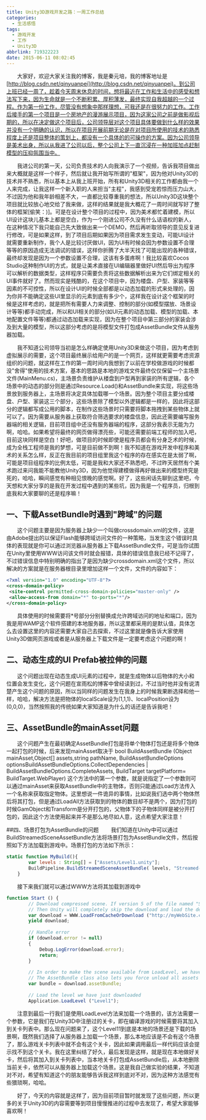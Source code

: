```yaml
---
title: Unity3D游戏开发之路：一周工作总结
categories:
  - 生活感悟
tags:
  - 游戏开发
  - 工作
  - Unity3D
abbrlink: 719322223
date: 2015-06-11 08:02:45
---
```

&emsp;&emsp;大家好，欢迎大家关注我的博客，我是秦元培，我的博客地址是[http://blog.csdn.net/qinyuanpei](http://blog.csdn.net/qinyuanpei)。到公司上班已经一周了，趁着今天周末休息的时间，想将最近在工作和生活中的感受和想法写下来，因为生命就是一个不断积累、厚积薄发，最终实现自我超越的一个过程。作为第一份工作，尽管没有想象中那样理想，可我还是在很努力的工作。工作后接手的第一个项目是一个房地产的漫游展示项目，因为这家公司之前是做影视后期的，所以在决定做这个项目后，公司领导层对这个项目具体要做到什么样的效果并没有一个明确的认识，所以在项目开展前期无论是在对项目所使用的技术的熟悉程度上还是项目整体的策划上，都没有一个具体的的可操作的方案。因为公司领导是美术出身，所以从我进了公司以后，整个公司上下一直沉浸在一种加班加点赶制模型的压抑氛围当中。

<!--more-->

&emsp;&emsp;我进公司的第一天，公司负责技术的人向我演示了一个视频，告诉我项目做出来大概就是这样一个样子，然后就让我开始写所谓的"框架"，因为他对Unity3D的技术并不熟悉，所以基本上从我上班开始，所有和Unity3D相关的工作都由我一个人来完成，让我这样一个新入职的人来担当"主程"，我感到受宠若惊而压力山大，不过因为他和我年龄相差不大，一直都比较尊重我的想法，所以Unity3D这块整个项目就比较放心地交给了我来做，这样的结果就是我大概花了一周时间就写好了整体的框架[偷笑：)]。可是在设计整个项目的过程中，因为美术都忙着建模，所以UI设计这块儿基本上都是空白，作为一个刚进公司不久没有什么话语权的新人，在这种情况下我只能自己先大致做出来一个DEMO，然后再听取领导的意见反复进行修改，可是如果这样，到了项目后期如果因为项目需求发生变动，可能UI设计就需要重新制作，我个人是比较讨厌做UI，因为UI有时候会因为参数设置不合理等等的原因造成无法调试的错误，这样你折腾了大半天找了可能出现的各种错误，最终却发现是因为一个参数设置不合理，这该有多蛋疼啊！我比较喜欢Cocos Studio这种制作UI的方式，就是让美术直接在UI编辑器里做好UI然后导出为程序可以解析的数据类型，这样程序只需要负责将这些数据解析出来为它们绑定相关的UI事件就好了。然而现实是残酷的，在这个项目中，因为楼盘、户型、家装等等因素的不可控性，所以在设计UI的时候全部都是以动态加载的形式来处理的，因为你并不能确定这些UI里显示的元素到底有多少个，这样我在设计这个框架的时候是这样考虑的，就是把所有需要人力来调整、控制的部分(如模型摆放、场景设计等等)都手动完成，所以和UI相关的部分(如UI元素的动态加载、模型的加载、本地配置文件等等)都通过动态加载来实现，因为在整个项目中第三部分的家装会涉及到大量的模型，所以这部分考虑的是将模型文件打包成AssetBundle文件从服务器加载。

&emsp;&emsp;我不知道公司领导当初是怎么样确定使用Unity3D来做这个项目，因为考虑到虚拟展示的需要，这个项目最终展示给用户的是一个网页，这样就更需要考虑资源组织的问题，就这样在工作的第一周时间内我想到了以前在学校做游戏的时候都没"舍得"使用的技术方案，基本的思路是本地的游戏文件最终仅仅保留一个主场景文件(MainMenu.cs)，主场景负责维护从楼盘到户型再到家装的所有逻辑，各个场景中的动态的部分则是通过Resource.Load()和AssetBundle来实现，将这些场景放到服务器上，主场景将决定具体加载哪一个场景。因为整个项目主要分成楼盘、户型、家装这三个部分，这些场景除了模型以外逻辑都是一样的，因此将这部分的逻辑都写成公用的脚本，在制作这些场景时只需要将脚本拖拽到某些物体上就可以了。因为需要从服务器上获取符合筛选要求的楼盘信息，因此还需要编写服务器端的相关逻辑，目前项目组中还没有服务器端的程序，这部分我表示无能为力啊，哈哈。如果希望将最终的网页做得漂亮些，可能还需要前端工程师的加入吧，目前这块同样是空白！好吧，做项目的时候即使是程序员都会有分身乏术的时候，成为全栈工程师是我的梦想，可是目前做不到啊！我不知道在游戏开发中程序和美术的关系怎么样，反正在我目前的项目组里我这个程序的存在感实在是太弱了啊，可能是项目组程序的比例太低，可能是我和大家还不熟悉吧，不过昨天居然有个美术跑过来问我能不能教他Unity3D，因为他觉得建模做得再好做出来的模型终究是死的，哈哈，瞬间感觉有种相见恨晚的感觉啊。好了，这些闲话先聊到这里吧，今天想和大家分享的是我在开发过程中遇到的某些坑，因为我是一个程序员，归根到底我和大家要聊的还是程序嘛！

## 一、下载AssetBundle时遇到"跨域"的问题
&emsp;&emsp;这个问题主要是因为服务器上缺少一个叫做crossdomain.xml的文件，这是由Adobe提出的以保证Flash能够跨域访问文件的一种策略，当发生这个错误时具体的表现就是你可以通过浏览器从服务器上下载AssetBundle文件，可是当你试图在Unity里使用WWW访问该文件时就会报错，具体的错误信息我已经不记得了，不过错误信息中特别明确的指出了是因为缺少crossdomain.xml这个文件，所以解决的方案就是在服务器根目录里增加这样一个文件，文件的内容如下：
```Xml
<?xml version="1.0" encoding="UTF-8"?>
<cross-domain-policy>
 <site-control permitted-cross-domain-policies="master-only" />
 <allow-access-from domain="*" to-ports="*"/>
</cross-domain-policy>
```
&emsp;&emsp;具体使用的时候需要将*号部分分别替换成允许跨域访问的地址和端口，因为我是用WAMP这个软件搭建的本地服务器，所以这里都采用的是默认值，具体怎么去设置这里的内容还需要大家自己去探索，不过这里就是像告诉大家使用Unity3D做网页游戏或者是从服务器上下载文件是一定要考虑这个问题的啊！

## 二、动态生成的UI Prefab被拉伸的问题
&emsp;&emsp;这个问题出现在动态生成UI元素的过程中，就是生成物体以后物体的大小和位置会发生变化，这个问题在宣雨松的博客中曾经读到过，不过当时他并没有说清楚产生这个问题的原因，所以当同样的问题发生在我身上的时候我果断选择和他一样，哈哈，解决方法是把物体的localScale设为(1,1,1)、localPosition设为(0,0,0)，当然按照我的传统如果大家知道是为什么的话还是告诉我吧！

## 三、AssetBundle的mainAsset问题
&emsp;&emsp;这个问题产生在最初确定AssetBundle打包是将单个物体打包还是将多个物体一起打包的时候，后来发现mainAsset取决于
bool BuildAssetBundle (Object mainAsset,Object[] assets,string pathName, BuildAssetBundleOptions 
optionsBuildAssetBundleOptions.CollectDependencies | BuildAssetBundleOptions.CompleteAssets,
BuildTarget targetPlatform= BuildTarget.WebPlayer)
这个方法中的第一个参数，就是说指定了一个参数则可以通过mainAsset来获取AssetBundle中的主物体，否则只能通过Load方法传入一个名称来获取指定物体。这里想说一件诡异的事情，比如说我们选中两个物体然后将其打包，但是通过LoadAll方法获取到的物体的数目却不是两个，因为打包的时候GamObject和Transform是分开打包的，父物体下的子物体同样是被分开打包的，因此这个方法使用起来并不是那么地尽如人意，这点希望大家注意！

##四、场景打包为AssetBundle的问题
&emsp;&emsp;我们知道在Unity中可以通过BuildStreamedSceneAssetBundle方法将场景打包为AssetBundle文件，然后按照如下方法加载到游戏中。场景打包的方法如下所示：
```JavaScript
static function MyBuild(){
		var levels : String[] = ["Assets/Level1.unity"];
		BuildPipeline.BuildStreamedSceneAssetBundle( levels, "Streamed-Level1.unity3d", BuildTarget.WebPlayer); 
	}
```
&emsp;&emsp;接下来我们就可以通过WWW方法将其加载到游戏中
```JavaScript
function Start () {
		// Download compressed scene. If version 5 of the file named "Streamed-Level1.unity3d" was previously downloaded and cached.
		// Then Unity will completely skip the download and load the decompressed scene directly from disk.
		var download = WWW.LoadFromCacheOrDownload ("http://myWebSite.com/Streamed-Level1.unity3d", 5);
		yield download;
		
		// Handle error
		if (download.error != null)
		{
			Debug.LogError(download.error);
			return;
		}
		
		// In order to make the scene available from LoadLevel, we have to load the asset bundle.
		// The AssetBundle class also lets you force unload all assets and file storage once it is no longer needed.
		var bundle = download.assetBundle;
		
		// Load the level we have just downloaded
		Application.LoadLevel ("Level1");
```
&emsp;&emsp;注意到最后一行我们是使用LoadLevel方法来加载一个场景的，该方法需要一个参数，它是我们在Unity3D中注册过的关卡，即在编译游戏的时候需要将其加入到关卡列表中。那么现在问题来了，这个Level11到底是本地的场景还是下载的场景啊，既然我们选择了从服务器上加载一个场景，那么本地应该是不会有这个场景了，那么游戏关卡列表中就不会有这个关卡，因此如果调用最后一样代码应该会提示找不到这个关卡。我在这里纠结了好久，最后发现是这样，就是现在本地做好关卡，然后将其加入到关卡列表中，当本地关卡打包成AssetBundle后，从本地删除当前关卡，依然可以从服务器上加载这个场景。这是我自己做实验的结果，不知道对不对，希望有知道这个的朋友能够告诉我这样到底对不对，因为这种方法感觉有些猥琐啊，哈哈。

&emsp;&emsp;好了，今天的内容就是这样了，因为目前项目暂时就发现了这些问题，所以更多的关于Unity3D的内容需要等到项目慢慢推进的过程中去发现了，希望大家能够喜欢啊！
